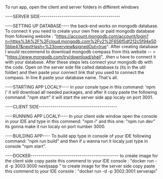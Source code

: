To run app, open the client and server folders in different windows

----SERVER SIDE-----------------------------------------

  ----SETTING UP DATABASE----
    the back-end works on mongodb database. To connect it you need to create your own free or paid mongodb database from following website : 
    "https://account.mongodb.com/account/login?n=https%3A%2F%2Fcloud.mongodb.com%2Fv2%2F656f5df212c5f94e505bbe47&nextHash=%23overview&signedOut=true".
    After creating database I would recommend to download mongodb compass from this website -- > "https://www.mongodb.com/try/download/shell",
    ,then u have to connect it with your database. After these steps lets connect your mongodb db with the code. Open on the server side file called database.ts (its in the util folder) and 
    then paste your connect link that you used to connect the compass. In line 8 paste your database name. That's all.

  ----STARTING APP LOCALY----
    in your consle type in this command: 'npm i' it will download all needed packages, and after it copy paste the following command: "npm start" it will start the server side app localy on port 3001.





----CLIENT SIDE----------------------------------------
  
  ----RUNNING APP LOCALY----
    In your client side window open the console in your IDE and type in this commend: "npm i" and this one: "npm run dev" its gonna make it run localy on port number 3000.
  
  ----BUILDING APP---- 
    To build app type in console of your IDE following command: "npm run build" and then if u wanna run it localy just type in console "npm start".

    
----DOCKER---------------------------------------------
to create image for the client side copy paste this commend to your IDE console : "docker run -d -p 3003:3000 nextjsapp "
to create image for the server side copy paste this commend to your IDE console : "docker run -d -p 3002:3001 serverapi" 

